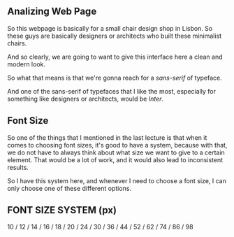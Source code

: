 ## Analizing Web Page

So this webpage is basically for a small chair design shop in Lisbon. So these guys are basically designers or architects who built these minimalist chairs.

And so clearly, we are going to want to give this interface here a clean and modern look.

So what that means is that we're gonna reach for a _sans-serif_ of typeface.

And one of the sans-serif of typefaces that I like the most, especially for something like designers or architects, would be _Inter_.

## Font Size

So one of the things that I mentioned in the last lecture is that when it comes to choosing font sizes, it's good to have a system, because with that, we do not have to always think about what size we want to give to a certain element. That would be a lot of work, and it would also lead to inconsistent results.

So I have this system here, and whenever I need to choose a font size, I can only choose one of these different options.

## FONT SIZE SYSTEM (px)

10 / 12 / 14 / 16 / 18 / 20 / 24 / 30 / 36 / 44 / 52 / 62 / 74 / 86 / 98
